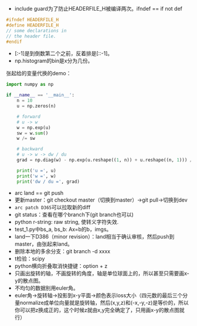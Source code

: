 - include guard为了防止HEADERFILE_H被编译两次。ifndef == if not def
```C
#ifndef HEADERFILE_H
#define HEADERFILE_H
// some declarations in
// the header file.
#endif
```
- [:-1]是到倒数第二个之前，反着排是[::-1]。
- np.histogram的bin是x分为几份。

张起给的变量代换的demo：
```python
import numpy as np

if __name__ == '__main__':
    n = 10
    u = np.zeros(n)

    # forward
    # u -> w
    w = np.exp(u)
    sw = w.sum()
    w /= sw

    # backward
    # u -> w -> dw / du
    grad = np.diag(w) - np.exp(u.reshape((1, n)) + u.reshape((n, 1))) / sw ** 2

    print('u =', u)
    print('w =', w)
    print('dw / du =', grad)
```

- arc land == git push
- 更新master：git checkout master（切换到master）->git pull->切换到dev
- `arc patch D365`可以拉取新的diff
- git status：查看在哪个branch下(git branch也可以)
- python r-string: raw string, 使转义字符失效.
- test_1.py中bs_a, bs_b: Ax=b的b，imgs。
- land一下D386（minor revision）：land相当于确认审核，然后push到master，由张起来land。
- 删除本地的多余分支：git branch -d xxxx
- t检验：scipy
- python横向折叠取消快捷键：option + z
- 只画出旋转的轴，不画旋转的角度，轴是单位球面上的，所以甚至只需要画x-y的散点图。
- 不均匀的数据别用euler角。
- euler角->旋转轴->投影到x-y平面->颜色表示loss大小（四元数的最后三个分量normalize成单位向量就是旋转轴，然后(x,y,z)和(-x,-y,-z)是等价的，所以你可以把z换成正的，这个时候z就由x,y完全确定了，只用画x-y的散点图就行）

